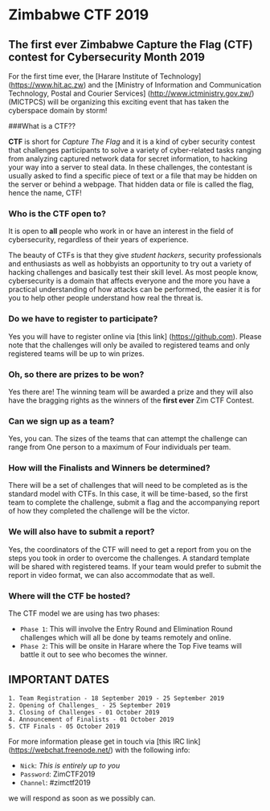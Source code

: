 # Zimbabwe CTF 2019

## The first ever Zimbabwe Capture the Flag (CTF) contest for Cybersecurity Month 2019

For the first time ever, the [Harare Institute of Technology] (https://www.hit.ac.zw) and the [Ministry of Information and Communication Technology, Postal and Courier Services] (http://www.ictministry.gov.zw/) (MICTPCS) will be organizing this exciting event that has taken the cyberspace domain by storm! 

###What is a CTF??

**CTF** is short for _Capture The Flag_ and it is a kind of cyber security contest that challenges participants to solve a variety of cyber-related tasks ranging from analyzing captured network data for secret information, to hacking your way into a server to steal data. In these challenges, the contestant is usually asked to find a specific piece of text or a file that may be hidden on the server or behind a webpage. That hidden data or file is called the flag, hence the name, CTF!

### Who is the CTF open to?

It is open to **all** people who work in or have an interest in the field of cybersecurity, regardless of their years of experience.

The beauty of CTFs is that they give _student hackers_, security professionals and enthusiasts as well as hobbyists an opportunity to try out a variety of hacking challenges and basically test their skill level. As most people know, cybersecurity is a domain that affects everyone and the more you have a practical understanding of how attacks can be performed, the easier it is for you to help other people understand how real the threat is.

### Do we have to register to participate?

Yes you will have to register online via [this link] (https://github.com). Please note that the challenges will only be availed to registered teams and only registered teams will be up to win prizes.

### Oh, so there are prizes to be won?

Yes there are! The winning team will be awarded a prize and they will also have the bragging rights as the winners of the **first ever** Zim CTF Contest.

### Can we sign up as a team?

Yes, you can. The sizes of the teams that can attempt the challenge can range from One person to a maximum of Four individuals per team. 

### How will the Finalists and Winners be determined?

There will be a set of challenges that will need to be completed as is the standard model with CTFs. In this case, it will be time-based, so the first team to complete the challenge, submit a flag and the accompanying report of how they completed the challenge will be the victor.

### We will also have to submit a report?

Yes, the coordinators of the CTF will need to get a report from you on the steps you took in order to overcome the challenges. A standard template will be shared with registered teams. If your team would prefer to submit the report in video format, we can also accommodate that as well.

### Where will the CTF be hosted?

The CTF model we are using has two phases:
- `Phase 1`: This will involve the Entry Round and Elimination Round challenges which will all be done by teams remotely and online.
- `Phase 2`: This will be onsite in Harare where the Top Five teams will battle it out to see who becomes the winner.


## IMPORTANT DATES
```
1. Team Registration - 18 September 2019 - 25 September 2019
2. Opening of Challenges_ - 25 September 2019
3. Closing of Challenges - 01 October 2019
4. Announcement of Finalists - 01 October 2019
5. CTF Finals - 05 October 2019
```




For more information please get in touch via [this IRC link] (https://webchat.freenode.net/) with the following info:
- `Nick`: _This is entirely up to you_
- `Password`: ZimCTF2019
- `Channel`: #zimctf2019

we will respond as soon as we possibly can.


